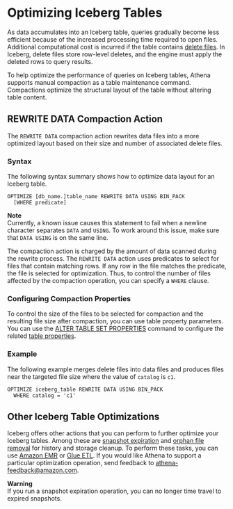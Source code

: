 # Optimizing Iceberg Tables<a name="querying-iceberg-data-optimization"></a>

As data accumulates into an Iceberg table, queries gradually become less efficient because of the increased processing time required to open files\. Additional computational cost is incurred if the table contains [delete files](https://iceberg.apache.org/spec/#position-delete-files)\. In Iceberg, delete files store row\-level deletes, and the engine must apply the deleted rows to query results\.

To help optimize the performance of queries on Iceberg tables, Athena supports manual compaction as a table maintenance command\. Compactions optimize the structural layout of the table without altering table content\.

## REWRITE DATA Compaction Action<a name="querying-iceberg-data-optimization-rewrite-data-action"></a>

The `REWRITE DATA` compaction action rewrites data files into a more optimized layout based on their size and number of associated delete files\.

### Syntax<a name="querying-iceberg-data-optimization-rewrite-data-action-syntax"></a>

The following syntax summary shows how to optimize data layout for an Iceberg table\.

```
OPTIMIZE [db_name.]table_name REWRITE DATA USING BIN_PACK
  [WHERE predicate]
```

**Note**  
Currently, a known issue causes this statement to fail when a newline character separates `DATA` and `USING`\. To work around this issue, make sure that `DATA USING` is on the same line\.

The compaction action is charged by the amount of data scanned during the rewrite process\. The `REWRITE DATA` action uses predicates to select for files that contain matching rows\. If any row in the file matches the predicate, the file is selected for optimization\. Thus, to control the number of files affected by the compaction operation, you can specify a `WHERE` clause\.

### Configuring Compaction Properties<a name="querying-iceberg-data-optimization-configuring-compaction-properties"></a>

To control the size of the files to be selected for compaction and the resulting file size after compaction, you can use table property parameters\. You can use the [ALTER TABLE SET PROPERTIES](querying-iceberg-managing-tables.md#querying-iceberg-alter-table-set-properties) command to configure the related [table properties](querying-iceberg-creating-tables.md#querying-iceberg-table-properties)\.

### Example<a name="querying-iceberg-data-optimization-example"></a>

The following example merges delete files into data files and produces files near the targeted file size where the value of `catalog` is `c1`\.

```
OPTIMIZE iceberg_table REWRITE DATA USING BIN_PACK
  WHERE catalog = 'c1'
```

## Other Iceberg Table Optimizations<a name="querying-iceberg-data-optimization-other-actions"></a>

Iceberg offers other actions that you can perform to further optimize your Iceberg tables\. Among these are [snapshot expiration](https://iceberg.apache.org/docs/latest/spark-procedures/#expire_snapshots) and [orphan file removal](https://iceberg.apache.org/docs/latest/spark-procedures/#remove_orphan_files) for history and storage cleanup\. To perform these tasks, you can use [Amazon EMR](https://docs.aws.amazon.com/emr/latest/ReleaseGuide/emr-iceberg.html) or [Glue ETL](https://aws.amazon.com/marketplace/pp/prodview-iicxofvpqvsio)\. If you would like Athena to support a particular optimization operation, send feedback to [athena\-feedback@amazon\.com](mailto:athena-feedback@amazon.com)\.

**Warning**  
 If you run a snapshot expiration operation, you can no longer time travel to expired snapshots\. 